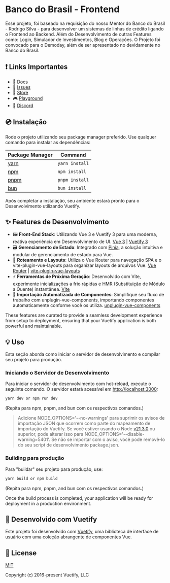 # Banco do Brasil - Frontend

Esse projeto, foi baseado na requisição do nosso Mentor do Banco do Brasil - Rodrigo Silva - para desenvolver um sistemas de linhas de crédito ligando o Frontend ao Backend.
Além do Desenvolvimento de outras Features como: Login, Simulador de Investimentos, Blog e Operações. O Projeto foi convocado para o Demoday, além de ser apresentado no devidamente no Banco do Brasil.

## ❗️ Links Importantes

- 📄 [Docs](https://vuetifyjs.com/)
- 🚨 [Issues](https://issues.vuetifyjs.com/)
- 🏬 [Store](https://store.vuetifyjs.com/)
- 🎮 [Playground](https://play.vuetifyjs.com/)
- 💬 [Discord](https://community.vuetifyjs.com)

## 💿 Instalação

Rode o projeto utilizando seu package manager preferido. Use qualquer comando para instalar as dependências:

| Package Manager                                                | Command        |
|---------------------------------------------------------------|----------------|
| [yarn](https://yarnpkg.com/getting-started)                   | `yarn install` |
| [npm](https://docs.npmjs.com/cli/v7/commands/npm-install)     | `npm install`  |
| [pnpm](https://pnpm.io/installation)                          | `pnpm install` |
| [bun](https://bun.sh/#getting-started)                        | `bun install`  |

Após completar a instalação, seu ambiente estará pronto para o Desenvolvimento utilizando Vuetify.

## ✨ Features de Desenvolvimento

- 🖼️ **Front-End Stack**: Utilizando Vue 3 e Vuetify 3 para uma moderna, reativa experiência em Desenvolvimento de UI. [Vue 3](https://v3.vuejs.org/) | [Vuetify 3](https://vuetifyjs.com/en/)
- 🗃️ **Gerenciamento de Estado**: Integrado com [Pinia](https://pinia.vuejs.org/), a solução intuitiva e modular de gerenciamento de estado para Vue.
- 🚦 **Roteamento e Layouts**: Utiliza o Vue Router para navegação SPA e o vite-plugin-vue-layouts para organizar layouts de arquivos Vue. [Vue Router](https://router.vuejs.org/) | [vite-plugin-vue-layouts](https://github.com/JohnCampionJr/vite-plugin-vue-layouts)
- ⚡ **Ferramentas de Próxima Geração**: Desenvolvido com Vite, experimente inicializações a frio rápidas e HMR (Substituição de Módulo a Quente) instantânea. [Vite](https://vitejs.dev/)
- 🧩 **Importação Automatizada de Componentes**: Simplifique seu fluxo de trabalho com unplugin-vue-components, importando componentes automaticamente conforme você os utiliza. [unplugin-vue-components](https://github.com/antfu/unplugin-vue-components)

These features are curated to provide a seamless development experience from setup to deployment, ensuring that your Vuetify application is both powerful and maintainable.

## 💡 Uso

Esta seção aborda como iniciar o servidor de desenvolvimento e compilar seu projeto para produção.

### Iniciando o Servidor de Desenvolvimento

Para iniciar o servidor de desenvolvimento com hot-reload, execute o seguinte comando. O servidor estará acessível em [http://localhost:3000](http://localhost:3000):

```bash
yarn dev or npm run dev
```

(Repita para npm, pnpm, and bun com os respectivos comandos.)

> Adicione NODE_OPTIONS='--no-warnings' para suprimir os avisos de importação JSON que ocorrem como parte do mapeamento de importação do Vuetify. Se você estiver usando o Node [v21.3.0](https://nodejs.org/en/blog/release/v21.3.0) ou superior, pode alterar isso para NODE_OPTIONS='--disable-warning=5401'. Se não se importar com o aviso, você pode removê-lo do seu script de desenvolvimento package.json.


### Building para produção

Para "buildar" seu projeto para produção, use:

```bash
yarn build or npm build
```

(Repita para npm, pnpm, and bun com os respectivos comandos.)

Once the build process is completed, your application will be ready for deployment in a production environment.

## 💪  Desenvolvido com Vuetify 

Este projeto foi desenvolvido com [Vuetify](https://vuetifyjs.com/en/), uma biblioteca de interface de usuário com uma coleção abrangente de componentes Vue.

## 📑 License
[MIT](http://opensource.org/licenses/MIT)

Copyright (c) 2016-present Vuetify, LLC
